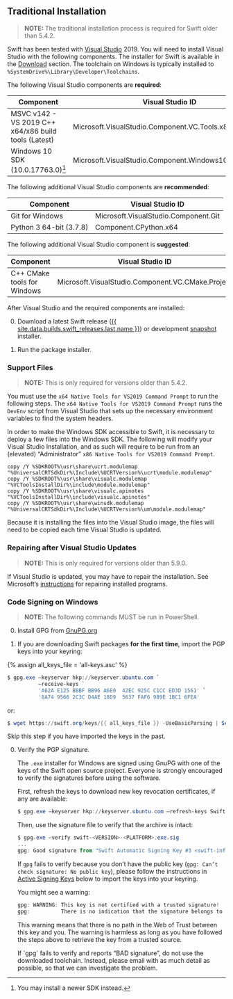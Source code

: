 ## Traditional Installation

> **NOTE:** The traditional installation process is required for Swift older than 5.4.2.

Swift has been tested with [Visual Studio](https://visualstudio.microsoft.com) 2019. You will need to install Visual Studio with the following components. The installer for Swift is available in the [Download](/download) section. The toolchain on Windows is typically installed to `%SystemDrive%\Library\Developer\Toolchains`.

The following Visual Studio components are **required**:

| Component | Visual Studio ID |
|-----------|------------------|
| MSVC v142 - VS 2019 C++ x64/x86 build tools (Latest) | Microsoft.VisualStudio.Component.VC.Tools.x86.x64 |
| Windows 10 SDK (10.0.17763.0)[^2] | Microsoft.VisualStudio.Component.Windows10SDK.17763 |

[^2]: You may install a newer SDK instead.

The following additional Visual Studio components are **recommended**:

| Component | Visual Studio ID |
|-----------|------------------|
| Git for Windows | Microsoft.VisualStudio.Component.Git |
| Python 3 64-bit (3.7.8) | Component.CPython.x64 |

The following additional Visual Studio component is **suggested**:

| Component | Visual Studio ID |
|-----------|------------------|
| C++ CMake tools for Windows | Microsoft.VisualStudio.Component.VC.CMake.Project |

After Visual Studio and the required components are installed:

0. Download a latest Swift release ([{{ site.data.builds.swift_releases.last.name }}](/download/#releases)) or development [snapshot](/download/#snapshots) installer.

0. Run the package installer.

### Support Files

> **NOTE:** This is only required for versions older than 5.4.2.

You must use the `x64 Native Tools for VS2019 Command Prompt` to run the following steps. The `x64 Native Tools for VS2019 Command Prompt` runs the `DevEnv` script from Visual Studio that sets up the necessary environment variables to find the system headers.

In order to make the Windows SDK accessible to Swift, it is necessary to deploy a few files into the Windows SDK. The following will modify your Visual Studio Installation, and as such will require to be run from an (elevated) “Administrator” `x86 Native Tools for VS2019 Command Prompt`.

~~~ batch
copy /Y %SDKROOT%\usr\share\ucrt.modulemap "%UniversalCRTSdkDir%\Include\%UCRTVersion%\ucrt\module.modulemap"
copy /Y %SDKROOT%\usr\share\visualc.modulemap "%VCToolsInstallDir%\include\module.modulemap"
copy /Y %SDKROOT%\usr\share\visualc.apinotes "%VCToolsInstallDir%\include\visualc.apinotes"
copy /Y %SDKROOT%\usr\share\winsdk.modulemap "%UniversalCRTSdkDir%\Include\%UCRTVersion%\um\module.modulemap"
~~~

Because it is installing the files into the Visual Studio image, the files will need to be copied each time Visual Studio is updated.

### Repairing after Visual Studio Updates

> **NOTE:** This is only required for versions older than 5.9.0.

If Visual Studio is updated, you may have to repair the installation. See Microsoft’s [instructions](https://support.microsoft.com/windows/repair-apps-and-programs-in-windows-10-e90eefe4-d0a2-7c1b-dd59-949a9030f317) for repairing installed programs.

### Code Signing on Windows

> **NOTE:** The following commands MUST be run in PowerShell.

0. Install GPG from [GnuPG.org](https://gnupg.org/download/index.html)

0. If you are downloading Swift packages **for the first time**, import the PGP keys into your keyring:

{% assign all_keys_file = 'all-keys.asc' %}   

   ~~~ powershell
   $ gpg.exe —keyserver hkp://keyserver.ubuntu.com `
             —receive-keys `
             'A62A E125 BBBF BB96 A6E0  42EC 925C C1CC ED3D 1561' `
             '8A74 9566 2C3C D4AE 18D9  5637 FAF6 989E 1BC1 6FEA'
   ~~~

   or:

   ~~~ powershell
   $ wget https://swift.org/keys/{{ all_keys_file }} -UseBasicParsing | Select-Object -Expand Content | gpg.exe —import -
   ~~~

   Skip this step if you have imported the keys in the past.

0. Verify the PGP signature.

   The `.exe` installer for Windows are signed using GnuPG with one of the keys of the Swift open source project. Everyone is strongly encouraged to verify the signatures before using the software.

   First, refresh the keys to download new key revocation certificates, if any are available:

   ~~~ powershell
   $ gpg.exe —keyserver hkp://keyserver.ubuntu.com —refresh-keys Swift
   ~~~

   Then, use the signature file to verify that the archive is intact:

   ~~~ powershell
   $ gpg.exe —verify swift-<VERSION>-<PLATFORM>.exe.sig
   ...
   gpg: Good signature from "Swift Automatic Signing Key #3 <swift-infrastructure@swift.org>"
   ~~~

   If `gpg` fails to verify because you don’t have the public key (`gpg: Can’t check signature: No public key`), please follow the instructions in [Active Signing Keys](#active-signing-keys) below to import the keys into your keyring.

   You might see a warning:

   ~~~ powershell
   gpg: WARNING: This key is not certified with a trusted signature!
   gpg:          There is no indication that the signature belongs to the owner.
   ~~~

   This warning means that there is no path in the Web of Trust between this key and you. The warning is harmless as long as you have followed the steps above to retrieve the key from a trusted source.

   <div class="warning" markdown="1">
   If `gpg` fails to verify and reports “BAD signature”, do not use the downloaded toolchain. Instead, please email <swift-infrastructure@forums.swift.org> with as much detail as possible, so that we can investigate the problem.
   </div>
